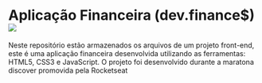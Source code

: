 # Aplicação Financeira (dev.finance$)<img src="assets/logo.sgv" >
Neste repositório estão armazenados os arquivos de um projeto front-end, este é uma aplicação financeira desenvolvida
utilizando as ferramentas: HTML5, CSS3 e JavaScript. O projeto foi desenvolvido durante a maratona discover promovida pela Rocketseat
